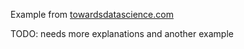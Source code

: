 Example from [towardsdatascience.com](https://towardsdatascience.com/inroduction-to-neural-networks-in-python-7e0b422e6c24)

TODO: needs more explanations and another example